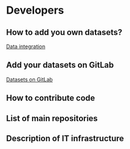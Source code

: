 # Developers


## How to add you own datasets?

[Data integration](https://github.com/HotMaps/CI_DatasetIntegration)

## Add your datasets on GitLab

[Datasets on GitLab](https://gitlab.com/hotmaps)

## How to contribute code

## List of main repositories

## Description of IT infrastructure